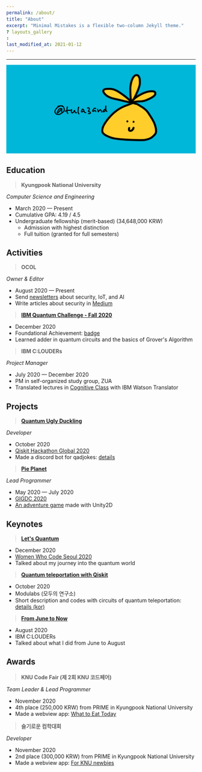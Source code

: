 ```yaml
---
permalink: /about/
title: "About"
excerpt: "Minimal Mistakes is a flexible two-column Jekyll theme."
? layouts_gallery
:
last_modified_at: 2021-01-12
---
```


---

![about_header.png](https://github.com/tula3and/tula3and.github.io/blob/master/assets/images/about_header.png?raw=true)

## **Education**

> **Kyungpook National University**

*Computer Science and Engineering*

- March 2020 — Present
- Cumulative GPA: 4.19 / 4.5
- Undergraduate fellowship (merit-based) (34,648,000 KRW)
    - Admission with highest distinction
    - Full tuition (granted for full semesters)

## Activities

> **OCOL**

*Owner & Editor*

- August 2020 — Present
- Send [newsletters](https://www.notion.so/OCOL-a7aa10edd95f42c586b23a5a536b9649) about security, IoT, and AI
- Write articles about security in [Medium](https://medium.com/ocol)

> [**IBM Quantum Challenge - Fall 2020**](https://github.com/qiskit-community/IBMQuantumChallenge2020)

- December 2020
- Foundational Achievement: [badge](https://www.youracclaim.com/badges/a9904e72-22b7-43e2-84ef-95679d73f430?source=linked_in_profile)
- Learned adder in quantum circuits and the basics of Grover's Algorithm

> **IBM C:LOUDERs**

*Project Manager*

- July 2020 — December 2020
- PM in self-organized study group, ZUA
- Translated lectures in [Cognitive Class](https://cognitiveclass.ai/) with IBM Watson Translator

## Projects

> [**Quantum Ugly Duckling**](https://github.com/rochisha0/quantum-ugly-duckling)

*Developer*

- October 2020
- [Qiskit Hackathon Global 2020](https://github.com/tula3and/tula3and/blob/master/Certificate/ParticipationCertificate_QiskitHackathonGlobal_DayeongK.pdf)
- Made a discord bot for qadjokes: [details](https://tula3and.github.io/hackathon/hackathon-discord/)

> [**Pie Planet**](https://github.com/tula3and/pie_planet)

*Lead Programmer*

- May 2020 — July 2020
- [GIGDC 2020](http://www.gigdc.or.kr/main.php)
- [An adventure game](http://www.gigdc.or.kr/game/item.php?it_id=1594202343&ca_id=3010&findType=it_name&findWord=PIE&page=1&sort1=&sort2=) made with Unity2D

## Keynotes

> [**Let's Quantum**](https://www.slideshare.net/DayeongKang/lets-quantum)

- December 2020
- [Women Who Code Seoul 2020](https://www.youtube.com/watch?v=8W0j0tgEGMk&feature=youtu.be)
- Talked about my journey into the quantum world

> [**Quantum teleportation with Qiskit**](https://www.slideshare.net/DayeongKang/quantum-teleportation-239032036)

- October 2020
- Modulabs (모두의 연구소)
- Short description and codes with circuits of quantum teleportation: [details (kor)](https://tula3and.github.io/qiskit/qiskit-02-kor/)

> [**From June to Now**](https://www.slideshare.net/DayeongKang/from-june-to-now)

- August 2020
- IBM C:LOUDERs
- Talked about what I did from June to August

## Awards

> **KNU Code Fair (제 2회 KNU 코드페어)**

*Team Leader & Lead Programmer*

- November 2020
- 4th place (250,000 KRW) from PRIME in Kyungpook National University
- Made a webview app: [What to Eat Today](https://github.com/tula3and/rainbow-meal)

> **슬기로운 컴학대회**

*Developer*

- November 2020
- 2nd place (300,000 KRW) from PRIME in Kyungpook National University
- Made a webview app: [For KNU newbies](https://github.com/tula3and/for-knu-newbies)


